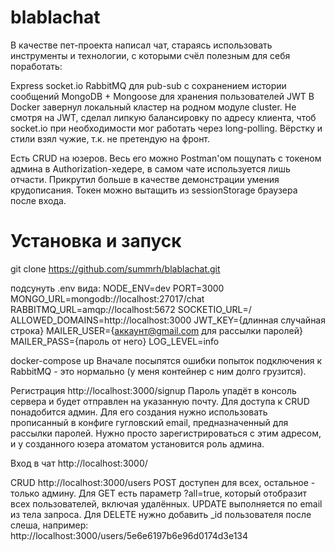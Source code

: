# blablachat
В качестве пет-проекта написал чат, стараясь использовать инструменты и технологии, с которыми счёл полезным для себя поработать:

Express
socket.io
RabbitMQ для pub-sub с сохранением истории сообщений
MongoDB + Mongoose для хранения пользователей
JWT
В Docker завернул локальный кластер на родном модуле cluster. Не смотря на JWT, сделал липкую балансировку по адресу клиента, чтоб socket.io при необходимости мог работать через long-polling.
Вёрстку и стили взял чужие, т.к. не претендую на фронт.

Есть CRUD на юзеров. Весь его можно Postman'ом пощупать с токеном админа в Authorization-хедере, в самом чате используется лишь отчасти. Прикрутил больше в качестве демонстрации умения крудописания. Токен можно вытащить из sessionStorage браузера после входа.

# Установка и запуск
git clone https://github.com/summrh/blablachat.git

подсунуть .env вида:
NODE_ENV=dev
PORT=3000
MONGO_URL=mongodb://localhost:27017/chat
RABBITMQ_URL=amqp://localhost:5672
SOCKETIO_URL=/
ALLOWED_DOMAINS=http://localhost:3000
JWT_KEY={длинная случайная строка}
MAILER_USER={аккаунт@gmail.com для рассылки паролей}
MAILER_PASS={пароль от него}
LOG_LEVEL=info

docker-compose up
Вначале посыпятся ошибки попыток подключения к RabbitMQ - это нормально (у меня контейнер с ним долго грузится).

Регистрация
http://localhost:3000/signup
Пароль упадёт в консоль сервера и будет отправлен на указанную почту.
Для доступа к CRUD понадобится админ. Для его создания нужно использовать прописанный в конфиге гугловский email, предназначенный для рассылки паролей. Нужно просто зарегистрироваться с этим адресом, и у созданного юзера атоматом установится роль админа.

Вход в чат
http://localhost:3000/

CRUD
http://localhost:3000/users
POST доступен для всех, остальное - только админу.
Для GET есть параметр ?all=true, который отобразит всех пользователей, включая удалённых.
UPDATE выполняется по email из тела запроса.
Для DELETE нужно добавить _id пользователя после слеша, например:
http://localhost:3000/users/5e6e6197b6e96d0174d3e134
